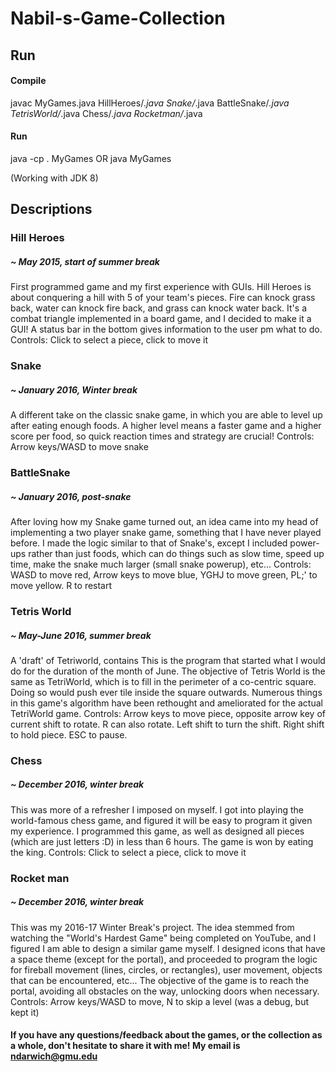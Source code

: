 # Nabil-s-Game-Collection

## Run

####  Compile
javac MyGames.java HillHeroes/*.java Snake/*.java BattleSnake/*.java TetrisWorld/*.java Chess/*.java Rocketman/*.java

#### Run

java -cp . MyGames
OR
java MyGames

(Working with JDK 8)

## Descriptions

### Hill Heroes
##### ~ May 2015, start of summer break
First programmed game and my first experience with GUIs. Hill
Heroes is about conquering a hill with 5 of your team's pieces. Fire can 
knock grass back, water can knock fire back, and grass can knock water back.
It's a combat triangle implemented in a board game, and I decided to make it
a GUI! A status bar in the bottom gives information to the user pm what to do.
Controls: Click to select a piece, click to move it

### Snake
##### ~ January 2016, Winter break
A different take on the classic snake game, in which you are able to
level up after eating enough foods. A higher level means a faster game and a
higher score per food, so quick reaction times and strategy are crucial!
Controls: Arrow keys/WASD to move snake

### BattleSnake
##### ~ January 2016, post-snake
After loving how my Snake game turned out, an idea came into my head of implementing a two player snake game, something that I have never
played before. I made the logic similar to that of Snake's, except I included
power-ups rather than just foods, which can do things such as slow time,
speed up time, make the snake much larger (small snake powerup), etc...
Controls: WASD to move red, Arrow keys to move blue, YGHJ to move green,
PL;' to move yellow. R to restart


### Tetris World
##### ~ May-June 2016, summer break
A 'draft' of Tetriworld, contains This is the program that
started what I would do for the duration of the month of June. The objective
of Tetris World is the same as TetriWorld, which is to fill in the perimeter
of a co-centric square. Doing so would push ever tile inside the square
outwards. Numerous things in this game's algorithm have been rethought and
ameliorated for the actual TetriWorld game.
Controls: Arrow keys to move piece, opposite arrow key of current shift to 
rotate. R can also rotate. Left shift to turn the shift. Right shift to hold
piece. ESC to pause. 

### Chess
##### ~ December 2016, winter break
This was more of a refresher I imposed on myself. I got into playing
the world-famous chess game, and figured it will be easy to program it given
my experience. I programmed this game, as well as designed all pieces (which 
are just letters :D) in less than 6 hours. The game is won by eating the king.
Controls: Click to select a piece, click to move it

### Rocket man
##### ~ December 2016, winter break
This was my 2016-17 Winter Break's project. The idea stemmed from
watching the "World's Hardest Game" being completed on YouTube, and I figured
I am able to design a similar game myself. I designed icons that have a space
theme (except for the portal), and proceeded to program the logic for fireball
movement (lines, circles, or rectangles), user movement, objects that can be
encountered, etc... The objective of the game is to reach the portal, avoiding
all obstacles on the way, unlocking doors when necessary.
Controls: Arrow keys/WASD to move, N to skip a level (was a debug, but kept it)

#### If you have any questions/feedback about the games, or the collection as a whole, don't hesitate to share it with me! My email is ndarwich@gmu.edu
